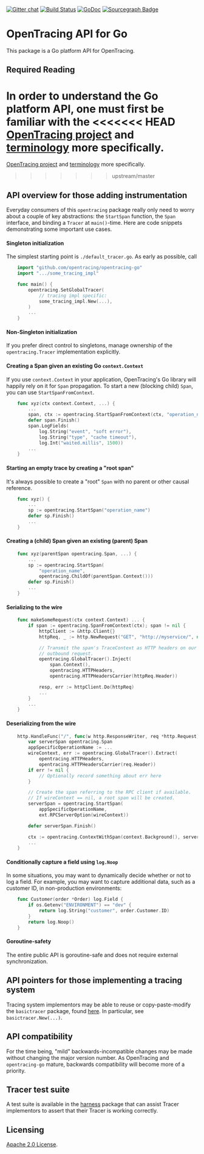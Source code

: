 [![Gitter chat](http://img.shields.io/badge/gitter-join%20chat%20%E2%86%92-brightgreen.svg)](https://gitter.im/opentracing/public) [![Build Status](https://travis-ci.org/opentracing/opentracing-go.svg?branch=master)](https://travis-ci.org/opentracing/opentracing-go) [![GoDoc](https://godoc.org/github.com/opentracing/opentracing-go?status.svg)](http://godoc.org/github.com/opentracing/opentracing-go)
[![Sourcegraph Badge](https://sourcegraph.com/github.com/opentracing/opentracing-go/-/badge.svg)](https://sourcegraph.com/github.com/opentracing/opentracing-go?badge)

# OpenTracing API for Go

This package is a Go platform API for OpenTracing.

## Required Reading

In order to understand the Go platform API, one must first be familiar with the
<<<<<<< HEAD
[OpenTracing project](http://opentracing.io) and
[terminology](http://opentracing.io/documentation/pages/spec.html) more specifically.
=======
[OpenTracing project](https://opentracing.io) and
[terminology](https://opentracing.io/specification/) more specifically.
>>>>>>> upstream/master

## API overview for those adding instrumentation

Everyday consumers of this `opentracing` package really only need to worry
about a couple of key abstractions: the `StartSpan` function, the `Span`
interface, and binding a `Tracer` at `main()`-time. Here are code snippets
demonstrating some important use cases.

#### Singleton initialization

The simplest starting point is `./default_tracer.go`. As early as possible, call

```go
    import "github.com/opentracing/opentracing-go"
    import ".../some_tracing_impl"

    func main() {
        opentracing.SetGlobalTracer(
            // tracing impl specific:
            some_tracing_impl.New(...),
        )
        ...
    }
```

#### Non-Singleton initialization

If you prefer direct control to singletons, manage ownership of the
`opentracing.Tracer` implementation explicitly.

#### Creating a Span given an existing Go `context.Context`

If you use `context.Context` in your application, OpenTracing's Go library will
happily rely on it for `Span` propagation. To start a new (blocking child)
`Span`, you can use `StartSpanFromContext`.

```go
    func xyz(ctx context.Context, ...) {
        ...
        span, ctx := opentracing.StartSpanFromContext(ctx, "operation_name")
        defer span.Finish()
        span.LogFields(
            log.String("event", "soft error"),
            log.String("type", "cache timeout"),
            log.Int("waited.millis", 1500))
        ...
    }
```

#### Starting an empty trace by creating a "root span"

It's always possible to create a "root" `Span` with no parent or other causal
reference.

```go
    func xyz() {
        ...
        sp := opentracing.StartSpan("operation_name")
        defer sp.Finish()
        ...
    }
```

#### Creating a (child) Span given an existing (parent) Span

```go
    func xyz(parentSpan opentracing.Span, ...) {
        ...
        sp := opentracing.StartSpan(
            "operation_name",
            opentracing.ChildOf(parentSpan.Context()))
        defer sp.Finish()
        ...
    }
```

#### Serializing to the wire

```go
    func makeSomeRequest(ctx context.Context) ... {
        if span := opentracing.SpanFromContext(ctx); span != nil {
            httpClient := &http.Client{}
            httpReq, _ := http.NewRequest("GET", "http://myservice/", nil)

            // Transmit the span's TraceContext as HTTP headers on our
            // outbound request.
            opentracing.GlobalTracer().Inject(
                span.Context(),
                opentracing.HTTPHeaders,
                opentracing.HTTPHeadersCarrier(httpReq.Header))

            resp, err := httpClient.Do(httpReq)
            ...
        }
        ...
    }
```

#### Deserializing from the wire

```go
    http.HandleFunc("/", func(w http.ResponseWriter, req *http.Request) {
        var serverSpan opentracing.Span
        appSpecificOperationName := ...
        wireContext, err := opentracing.GlobalTracer().Extract(
            opentracing.HTTPHeaders,
            opentracing.HTTPHeadersCarrier(req.Header))
        if err != nil {
            // Optionally record something about err here
        }

        // Create the span referring to the RPC client if available.
        // If wireContext == nil, a root span will be created.
        serverSpan = opentracing.StartSpan(
            appSpecificOperationName,
            ext.RPCServerOption(wireContext))

        defer serverSpan.Finish()

        ctx := opentracing.ContextWithSpan(context.Background(), serverSpan)
        ...
    }
```

#### Conditionally capture a field using `log.Noop`

In some situations, you may want to dynamically decide whether or not
to log a field.  For example, you may want to capture additional data,
such as a customer ID, in non-production environments:

```go
    func Customer(order *Order) log.Field {
        if os.Getenv("ENVIRONMENT") == "dev" {
            return log.String("customer", order.Customer.ID)
        }
        return log.Noop()
    }
```

#### Goroutine-safety

The entire public API is goroutine-safe and does not require external
synchronization.

## API pointers for those implementing a tracing system

Tracing system implementors may be able to reuse or copy-paste-modify the `basictracer` package, found [here](https://github.com/opentracing/basictracer-go). In particular, see `basictracer.New(...)`.

## API compatibility

For the time being, "mild" backwards-incompatible changes may be made without changing the major version number. As OpenTracing and `opentracing-go` mature, backwards compatibility will become more of a priority.

## Tracer test suite

A test suite is available in the [harness](https://godoc.org/github.com/opentracing/opentracing-go/harness) package that can assist Tracer implementors to assert that their Tracer is working correctly.

## Licensing

[Apache 2.0 License](./LICENSE).
